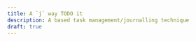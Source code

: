 ```yaml
---
title: A `j` way TODO it
description: A based task management/journalling technique
draft: true
---
```

